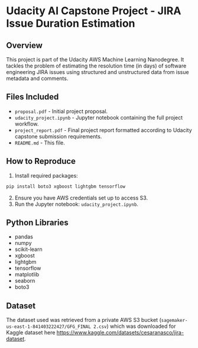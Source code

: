 # Udacity AI Capstone Project - JIRA Issue Duration Estimation

## Overview
This project is part of the Udacity AWS Machine Learning Nanodegree. It tackles the problem of estimating the resolution time (in days) of software engineering JIRA issues using structured and unstructured data from issue metadata and comments.

## Files Included
- `proposal.pdf` - Initial project proposal.
- `udacity_project.ipynb` - Jupyter notebook containing the full project workflow.
- `project_report.pdf` - Final project report formatted according to Udacity capstone submission requirements.
- `README.md` - This file.

## How to Reproduce
1. Install required packages:
```bash
pip install boto3 xgboost lightgbm tensorflow
```

2. Ensure you have AWS credentials set up to access S3.
3. Run the Jupyter notebook: `udacity_project.ipynb`.

## Python Libraries
- pandas
- numpy
- scikit-learn
- xgboost
- lightgbm
- tensorflow
- matplotlib
- seaborn
- boto3

## Dataset
The dataset used was retrieved from a private AWS S3 bucket (`sagemaker-us-east-1-841403222427/GFG_FINAL 2.csv`) which was downloaded for Kaggle dataset here https://www.kaggle.com/datasets/cesaranasco/jira-dataset.

